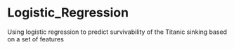 # Logistic_Regression
Using logistic regression to predict survivability of the Titanic sinking based on a set of features
